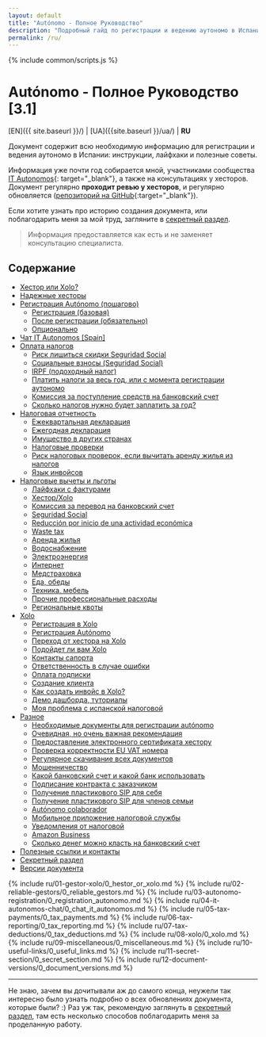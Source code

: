```yaml
---
layout: default
title: "Autónomo - Полное Руководство"
description: "Подробный гайд по регистрации и ведению аутономо в Испании"
permalink: /ru/
---
```


<style>
{% include common/common.css %}

.container-lg.px-3.my-5.markdown-body h1:first-of-type {
    display: none;
}
</style>

{% include common/scripts.js %}

# Autónomo - Полное Руководство [3.1]

[EN]({{ site.baseurl }}/) | [UA]({{site.baseurl }}/ua/) | **RU**

Документ содержит всю необходимую информацию для регистрации и ведения аутономо в Испании: инструкции, лайфхаки и
полезные советы.

Информация уже почти год собирается мной, участниками сообщества [IT Autonomos](https://bit.ly/it-autonomos-es){:
target="_blank"}, а также на консультациях у хесторов. Документ регулярно **проходит ревью у хесторов**, и регулярно
обновляется ([репозиторий на GitHub](https://bit.ly/it-autonomos-github){:target="_blank"}).

Если хотите узнать про историю создания документа, или поблагодарить меня за мой труд, загляните в 
[секретный раздел](#секретный-раздел).

> Информация предоставляется как есть и не заменяет консультацию специалиста.

## Содержание

- [Хестор или Xolo?](#хестор-или-xolo)
- [Надежные хесторы](#надежные-хесторы)
- [Регистрация Autónomo (пошагово)](#регистрация-autónomo-пошагово)
    - [Регистрация (базовая)](#регистрация-базовая)
    - [После регистрации (обязательно)](#после-регистрации-обязательно)
    - [Опционально](#опционально)
- [Чат IT Autonomos [Spain]](#чат-it-autonomos-spain)
 - [Оплата налогов](#оплата-налогов)
     - [Риск лишиться скидки Seguridad Social](#риск-лишиться-скидки-seguridad-social)
     - [Социальные взносы (Seguridad Social)](#социальные-взносы-seguridad-social)
     - [IRPF (подоходный налог)](#irpf-подоходный-налог)
     - [Платить налоги за весь год, или с момента регистрации аутономо](#платить-налоги-за-весь-год-или-с-момента-регистрации-аутономо)
     - [Комиссия за поступление средств на банковский счет](#комиссия-за-поступление-средств-на-банковский-счет)
     - [Сколько налогов нужно будет заплатить за год?](#сколько-налогов-нужно-будет-заплатить-за-год)
 - [Налоговая отчетность](#налоговая-отчетность)
     - [Ежеквартальная декларация](#ежеквартальная-декларация)
     - [Ежегодная декларация](#ежегодная-декларация)
     - [Имущество в других странах](#имущество-в-других-странах)
     - [Налоговые проверки](#налоговые-проверки)
     - [Риск налоговых проверок, если вычитать аренду жилья из налогов](#риск-налоговых-проверок-если-вычитать-аренду-жилья-из-налогов)
     - [Язык инвойсов](#язык-инвойсов)
 - [Налоговые вычеты и льготы](#налоговые-вычеты-и-льготы)
     - [Лайфхаки с фактурами](#лайфхаки-с-фактурами)
     - [Хестор/Xolo](#хесторxolo)
     - [Комиссия за перевод на банковский счет](#комиссия-за-перевод-на-банковский-счет)
     - [Seguridad Social](#seguridad-social)
     - [Reducción por inicio de una actividad económica](#reducción-por-inicio-de-una-actividad-económica)
     - [Waste tax](#waste-tax)
     - [Аренда жилья](#аренда-жилья)
     - [Водоснабжение](#водоснабжение)
     - [Электроэнергия](#электроэнергия)
     - [Интернет](#интернет)
     - [Медстраховка](#медстраховка)
     - [Еда, обеды](#еда-обеды)
     - [Техника, мебель](#техника-мебель)
     - [Прочие профессиональные расходы](#прочие-профессиональные-расходы)
     - [Региональные квоты](#региональные-квоты)
 - [Xolo](#xolo)
     - [Регистрация в Xolo](#регистрация-в-xolo)
     - [Регистрация Autónomo](#регистрация-autónomo)
     - [Переход от хестора на Xolo](#переход-от-хестора-на-xolo)
     - [Подойдет ли вам Xolo](#подойдет-ли-вам-xolo)
     - [Контакты сапорта](#контакты-сапорта)
     - [Ответственность в случае ошибки](#ответственность-в-случае-ошибки)
     - [Оплата подписки](#оплата-подписки)
     - [Создание клиента](#создание-клиента)
     - [Как создать инвойс в Xolo?](#как-создать-инвойс-в-xolo)
     - [Демо дашборда, туториалы](#демо-дашборда-туториалы)
     - [Моя проблема с испанской налоговой](#моя-проблема-с-испанской-налоговой)
 - [Разное](#разное)
     - [Необходимые документы для регистрации autónomo](#необходимые-документы-для-регистрации-autónomo)
     - [Очевидная, но очень важная рекомендация](#очевидная-но-очень-важная-рекомендация)
     - [Предоставление электронного сертификата хестору](#предоставление-электронного-сертификата-хестору)
     - [Проверка корректности EU VAT номера](#проверка-корректности-eu-vat-номера)
     - [Регулярное скачивание всех документов](#регулярное-скачивание-всех-документов)
     - [Мошенничество](#мошенничество)
     - [Какой банковский счет и какой банк использовать](#какой-банковский-счет-и-какой-банк-использовать)
     - [Подписание контракта с заказчиком](#подписание-контракта-с-заказчиком)
     - [Получение пластикового SIP для себя](#получение-пластикового-sip-для-себя)
     - [Получение пластикового SIP для членов семьи](#получение-пластикового-sip-для-членов-семьи)
     - [Autónomo colaborador](#autónomo-colaborador)
     - [Мобильное приложение налоговой службы](#мобильное-приложение-налоговой-службы)
     - [Уведомления от налоговой](#уведомления-от-налоговой)
     - [Amazon Business](#amazon-business)
     - [Сколько денег можно класть на банковский счет](#сколько-денег-можно-класть-на-банковский-счет)
- [Полезные ссылки и контакты](#полезные-ссылки-и-контакты)
- [Секретный раздел](#секретный-раздел)
- [Версии документа](#версии-документа)

{% include ru/01-gestor-xolo/0_hestor_or_xolo.md %}
{% include ru/02-reliable-gestors/0_reliable_gestors.md %}
{% include ru/03-autonomo-registration/0_registration_autonomo.md %}
{% include ru/04-it-autonomos-chat/0_chat_it_autonomos.md %}
{% include ru/05-tax-payments/0_tax_payments.md %}
{% include ru/06-tax-reporting/0_tax_reporting.md %}
{% include ru/07-tax-deductions/0_tax_deductions.md %}
{% include ru/08-xolo/0_xolo.md %}
{% include ru/09-miscellaneous/0_miscellaneous.md %}
{% include ru/10-useful-links/0_useful_links.md %}
{% include ru/11-secret-section/0_secret_section.md %}
{% include ru/12-document-versions/0_document_versions.md %}

---

Не знаю, зачем вы дочитывали аж до самого конца, неужели так интересно было
узнать подробно о всех обновлениях документа, которые были? :)
Раз уж так, рекомендую заглянуть в [секретный раздел](#секретный-раздел), там
есть несколько способов поблагодарить меня за проделанную
работу.
